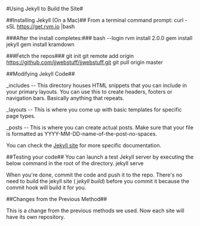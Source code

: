 #Using Jekyll to Build the Site#

##Installing Jekyll (On a Mac)##
From a terminal command prompt:
	curl -sSL https://get.rvm.io |bash

###After the install completes:###
	bash --login
	rvm install 2.0.0
	gem install jekyll
	gem install kramdown

###Fetch the repos###
	git init
	git remote add origin https://github.com/jjwebstuff/jjwebstuff.git
	git pull origin master

##Modifying Jekyll Code##

_includes -- This directory houses HTML snippets that you can include in your primary layouts. You can use this to create headers, footers or navigation bars. Basically anything that repeats.

_layouts -- This is where you come up with basic templates for specific page types. 

_posts -- This is where you can create actual posts. Make sure that your file is formatted as YYYY-MM-DD-name-of-the-post-no-spaces.

You can check the [Jekyll site](http://jekyllrb.com) for more specific documentation.

##Testing your code##
You can launch a test Jekyll server by executing the below command in the root of the directory.
	jekyll serve
	
When you're done, commit the code and push it to the repo.  There's no need to build the jekyll site ( *jekyll build*) before you commit it because the commit hook will build it for you.

##Changes from the Previous Method##

This is a change from the previous methods we used. Now each site will have its own repository.

